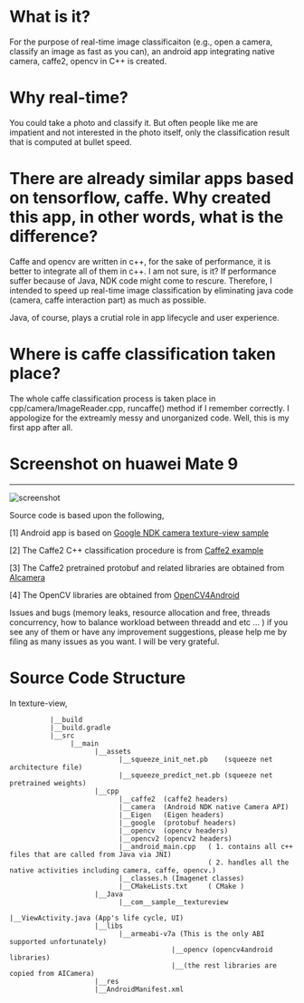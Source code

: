 # What is it?
For the purpose of real-time image classificaiton (e.g., open a camera, classify an image as fast as you can), an android app integrating native camera, caffe2, opencv in C++ is created.

# Why real-time?
You could take a photo and classify it. But often people like me are impatient and not interested in the photo itself, only the classification result that is computed at bullet speed.

# There are already similar apps based on tensorflow, caffe. Why created this app, in other words, what is the difference?
Caffe and opencv are written in c++, for the sake of performance, it is better to integrate all of them in c++. I am not sure, is it?
If performance suffer because of Java, NDK code might come to rescure. Therefore, I intended to speed up real-time image classification by eliminating java code (camera, caffe interaction part) as much as possible. 

Java, of course, plays a crutial role in app lifecycle and user experience.

# Where is caffe classification taken place? 
The whole caffe classification process is taken place in cpp/camera/ImageReader.cpp, runcaffe() method if I remember correctly.
I appologize for the extreamly messy and unorganized code. Well, this is my first app after all.
# Screenshot on huawei Mate 9
-----------
![screenshot](https://github.com/yge58/caffe2-opencv-ndkcamera/blob/master/device-2017-10-23-185701.png)


Source code is based upon the following,

[1] Android app is based on [Google NDK camera texture-view sample](https://github.com/googlesamples/android-ndk/tree/master/camera)

[2] The Caffe2 C++ classification procedure is from [Caffe2 example](https://github.com/leonardvandriel/caffe2_cpp_tutorial/blob/master/src/caffe2/binaries/pretrained.cc)

[3] The Caffe2 pretrained protobuf and related libraries are obtained from [AIcamera](https://github.com/bwasti/AICamera)

[4] The OpenCV libraries are obtained from [OpenCV4Android](https://github.com/opencv/opencv/tree/master/samples/android)      

Issues and bugs (memory leaks, resource allocation and free, threads concurrency, how to balance workload between threadd and etc ... ) if you see any of them or have any improvement suggestions, please help me by filing as many issues as you want. I will be very grateful. 


# Source Code Structure

  In texture-view,
           
              |__build
              |__build.gradle
              |__src
                   |__main
                         |__assets
                               |__squeeze_init_net.pb    (squeeze net architecture file)
                               |__squeeze_predict_net.pb (squeeze net pretrained weights)
                         |__cpp
                               |__caffe2  (caffe2 headers)
                               |__camera  (Android NDK native Camera API)
                               |__Eigen   (Eigen headers)
                               |__google  (protobuf headers)
                               |__opencv  (opencv headers)
                               |__opencv2 (opencv2 headers)
                               |__android_main.cpp   ( 1. contains all c++ files that are called from Java via JNI)
                                                     ( 2. handles all the native activities including camera, caffe, opencv.)
                               |__classes.h (Imagenet classes)
                               |__CMakeLists.txt     ( CMake )
                         |__Java
                               |__com__sample__textureview
                                                       |__ViewActivity.java (App's life cycle, UI)
                         |__libs
                               |__armeabi-v7a (This is the only ABI supported unfortunately)
                                            |__opencv (opencv4android libraries)
                                            |__(the rest libraries are copied from AICamera)
                         |__res
                         |__AndroidManifest.xml
                               



